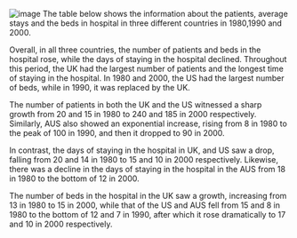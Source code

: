 ![image]()
The table below shows the information about the patients, average stays and the beds in hospital in three different countries in 1980,1990 and 2000.

Overall, in all three countries, the number of patients and beds in the hospital rose, while the days of staying in the hospital declined.   Throughout this period, the UK had the largest number of patients and the longest time of staying in the hospital. In 1980 and 2000, the US had the largest number of beds, while in 1990, it was replaced by the UK.

The number of patients in both the UK and the US  witnessed a sharp growth from 20 and 15 in 1980 to 240 and 185 in 2000 respectively.  Similarly,  AUS also showed an exponential increase, rising from 8 in 1980  to the peak of 100 in 1990, and then it dropped to 90 in 2000.

In contrast, the days of staying in the hospital in UK, and US saw a drop, falling from 20 and 14 in 1980  to 15 and 10 in 2000 respectively. Likewise, there was a decline in the days of staying in the hospital in the AUS from 18 in 1980 to the bottom of 12 in 2000.

The number of beds in the hospital in the UK saw a growth, increasing from 13 in 1980 to 15 in 2000, while that of the US and AUS fell from 15 and 8 in 1980 to the bottom of 12 and 7 in 1990, after which it rose dramatically to 17 and 10 in 2000 respectively.
